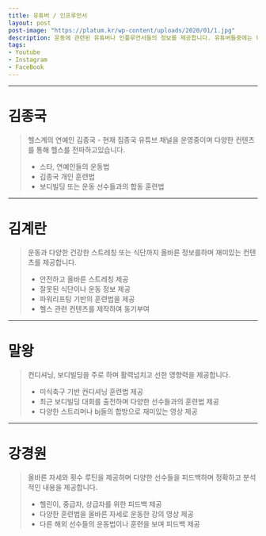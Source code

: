 ```yaml
---
title: 유튜버 / 인프루언서
layout: post
post-image: "https://platum.kr/wp-content/uploads/2020/01/1.jpg"
description: 운동에 관련된 유튜버나 인플루언서들의 정보를 제공합니다. 유튜버들중에는 웨이트, 컨디셔닝, 다이어트, 보디빌딩 등 다양한 분야의 전문가들이 있씁니다.
tags:
- Youtube
- Instagram
- FaceBook
---
```


---
# 김종국
> 헬스계의 연예인 김종국 - 현재 짐종국 유튜브 채널을 운영중이며 다양한 컨텐츠를 통해 헬스를 전파하고있습니다.
> * 스타, 연예인들의 운동법
> * 김종국 개인 훈련법
> * 보디빌딩 또는 운동 선수들과의 합동 훈련법

---

# 김계란
> 운동과 다양한 건강한 스트레칭 또는 식단까지 올바른 정보를하며 재미있는 컨텐츠를 제공합니다.
> * 안전하고 올바른 스트레칭 제공
> * 잘못된 식단이나 운동 정보 제공
> * 파워리프팅 기반의 훈련법을 제공
> * 헬스 관련 컨텐츠를 제작하여 동기부여

---

# 말왕
> 컨디셔닝, 보디빌딩을 주로 하며 활력넘치고 선한 영향력을 제공합니다.
> * 미식축구 기반 컨디셔닝 훈련법 제공
> * 최근 보디빌딩 대회를 출전하며 다양한 선수들과의 훈련법 제공
> * 다양한 스트리머나 bj들의 합방으로 재미있는 영상 제공

---

# 강경원
> 올바른 자세와 횟수 루틴을 제공하며 다양한 선수들을 피드백하며 정확하고 분석적인 내용을 제공합니다.
> * 헬린이, 중급자, 상급자를 위한 피드백 제공
> * 다양한 훈련법을 올바른 자세로 운동한 강의 영상 제공
> * 다른 해외 선수들의 운동법이나 훈련을 보며 피드백 제공